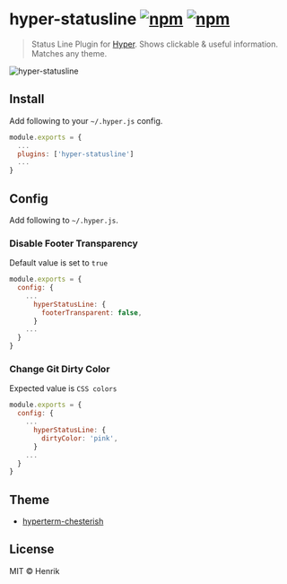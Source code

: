# hyper-statusline [![npm](https://img.shields.io/npm/v/hyper-statusline.svg?maxAge=86400?style=flat-square)](https://www.npmjs.com/package/hyper-statusline) [![npm](https://img.shields.io/npm/dt/hyper-statusline.svg?maxAge=86400?style=flat-square)](https://www.npmjs.com/package/hyper-statusline)

> Status Line Plugin for [Hyper](https://hyper.is). Shows clickable & useful information. Matches any theme.

![hyper-statusline](https://cloud.githubusercontent.com/assets/499192/21888291/de0f6258-d8c3-11e6-9731-e36599b7c6a4.png)


## Install

Add following to your `~/.hyper.js` config.

```javascript
module.exports = {
  ...
  plugins: ['hyper-statusline']
  ...
}
```


## Config

Add following to `~/.hyper.js`.

### Disable Footer Transparency
Default value is set to `true`

```javascript
module.exports = {
  config: {
    ...
      hyperStatusLine: {
        footerTransparent: false,
      }
    ...
  }
}
```

### Change Git Dirty Color
Expected value is `CSS colors`

```javascript
module.exports = {
  config: {
    ...
      hyperStatusLine: {
        dirtyColor: 'pink',
      }
    ...
  }
}
```


## Theme

* [hyperterm-chesterish](https://github.com/henrikdahl/hyperterm-chesterish)


## License

MIT © Henrik
